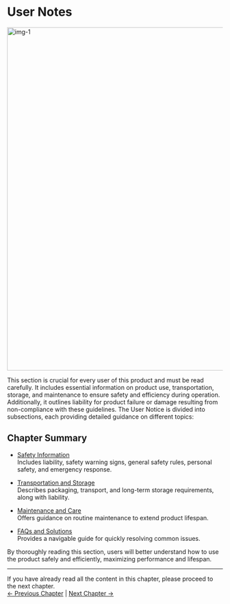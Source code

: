 # User Notes

<img src="../../resources/3-UserNotes/3-usermustknows-1.png" alt="img-1" width="800" height=“auto” /> <br>

This section is crucial for every user of this product and must be read carefully. It includes essential information on product use, transportation, storage, and maintenance to ensure safety and efficiency during operation. Additionally, it outlines liability for product failure or damage resulting from non-compliance with these guidelines. The User Notice is divided into subsections, each providing detailed guidance on different topics:

## Chapter Summary

- [Safety Information](/3-UserNotes/320_M5/3.1.1-SafetyInstruction/1-SafetyInstruction.md)  
   Includes liability, safety warning signs, general safety rules, personal safety, and emergency response.

- [Transportation and Storage](/3-UserNotes/320_M5/3.1.2-TransportandStorage/1-TransportandStorage.md)  
   Describes packaging, transport, and long-term storage requirements, along with liability.

- [Maintenance and Care](/3-UserNotes/320_M5/3.1.3-MaintenanceandCare/1-MaintenanceandCare.md)  
   Offers guidance on routine maintenance to extend product lifespan.

- [FAQs and Solutions](/3-UserNotes/320_M5/4-FAQ/3.2_320_M5_userNotes.md)  
   Provides a navigable guide for quickly resolving common issues.

By thoroughly reading this section, users will better understand how to use the product safely and efficiently, maximizing performance and lifespan.

---

If you have already read all the content in this chapter, please proceed to the next chapter. <br>
[← Previous Chapter](/2-ProductFeature/2.1_320_M5_product/README.md) | [Next Chapter →](/4-FirstInstallAndUse/4.2-M5/4.2_320_M5_firstUse.md)
